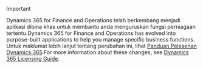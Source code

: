 > [!IMPORTANT]
> <span data-ttu-id="2bd04-101">Dynamics 365 for Finance and Operations telah berkembang menjadi aplikasi dibina khas untuk membantu anda menguruskan fungsi perniagaan tertentu.</span><span class="sxs-lookup"><span data-stu-id="2bd04-101">Dynamics 365 for Finance and Operations has evolved into purpose-built applications to help you manage specific business functions.</span></span> <span data-ttu-id="2bd04-102">Untuk maklumat lebih lanjut tentang perubahan ini, lihat [Panduan Pelesenan Dynamics 365](https://mbs.microsoft.com/Files/public/365/Dynamics365LicensingGuide.pdf).</span><span class="sxs-lookup"><span data-stu-id="2bd04-102">For more information about these changes, see [Dynamics 365 Licensing Guide](https://mbs.microsoft.com/Files/public/365/Dynamics365LicensingGuide.pdf).</span></span>
 
